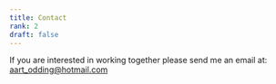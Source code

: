 ```yaml
---
title: Contact
rank: 2
draft: false
---
```

If you are interested in working together please send me an email at: [aart_odding@hotmail.com](mailto:aart_odding@hotmail.com)
